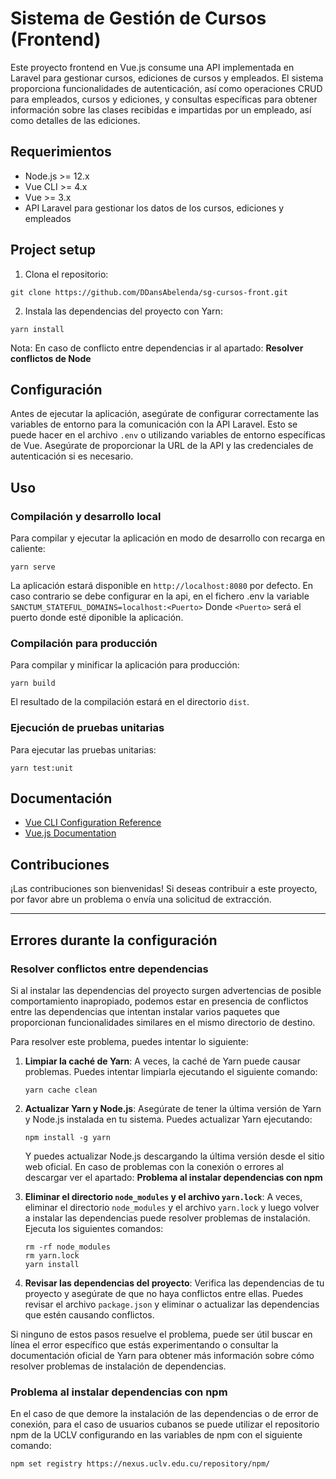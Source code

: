 # Sistema de Gestión de Cursos (Frontend)

Este proyecto frontend en Vue.js consume una API implementada en Laravel para gestionar cursos, ediciones de cursos y empleados. El sistema proporciona funcionalidades de autenticación, así como operaciones CRUD para empleados, cursos y ediciones, y consultas específicas para obtener información sobre las clases recibidas e impartidas por un empleado, así como detalles de las ediciones.

## Requerimientos

- Node.js >= 12.x
- Vue CLI >= 4.x
- Vue >= 3.x
- API Laravel para gestionar los datos de los cursos, ediciones y empleados

## Project setup

1. Clona el repositorio:

```
git clone https://github.com/DDansAbelenda/sg-cursos-front.git
```

2. Instala las dependencias del proyecto con Yarn:

```
yarn install
```
Nota: En caso de conflicto entre dependencias ir al apartado: **Resolver conflictos de Node**

## Configuración

Antes de ejecutar la aplicación, asegúrate de configurar correctamente las variables de entorno para la comunicación con la API Laravel. Esto se puede hacer en el archivo `.env` o utilizando variables de entorno específicas de Vue. Asegúrate de proporcionar la URL de la API y las credenciales de autenticación si es necesario.

## Uso

### Compilación y desarrollo local

Para compilar y ejecutar la aplicación en modo de desarrollo con recarga en caliente:

```
yarn serve
```

La aplicación estará disponible en `http://localhost:8080` por defecto. En caso contrario se debe configurar en la api, en el fichero .env la variable `SANCTUM_STATEFUL_DOMAINS=localhost:<Puerto>` Donde `<Puerto>` será el puerto donde esté diponible la aplicación.

### Compilación para producción

Para compilar y minificar la aplicación para producción:

```
yarn build
```

El resultado de la compilación estará en el directorio `dist`.

### Ejecución de pruebas unitarias

Para ejecutar las pruebas unitarias:

```
yarn test:unit
```

## Documentación

- [Vue CLI Configuration Reference](https://cli.vuejs.org/config/)
- [Vue.js Documentation](https://vuejs.org/v2/guide/)

## Contribuciones

¡Las contribuciones son bienvenidas! Si deseas contribuir a este proyecto, por favor abre un problema o envía una solicitud de extracción.

---

## Errores durante la configuración

### Resolver conflictos entre dependencias

Si al instalar las dependencias del proyecto surgen advertencias de posible comportamiento inapropiado, podemos estar en presencia de conflictos entre las dependencias que intentan instalar varios paquetes que proporcionan funcionalidades similares en el mismo directorio de destino.

Para resolver este problema, puedes intentar lo siguiente:

1. **Limpiar la caché de Yarn**: A veces, la caché de Yarn puede causar problemas. Puedes intentar limpiarla ejecutando el siguiente comando:
   ```
   yarn cache clean
   ```

2. **Actualizar Yarn y Node.js**: Asegúrate de tener la última versión de Yarn y Node.js instalada en tu sistema. Puedes actualizar Yarn ejecutando:
   ```
   npm install -g yarn
   ```
   Y puedes actualizar Node.js descargando la última versión desde el sitio web oficial. En caso de problemas con la conexión o errores al descargar ver el apartado: **Problema al instalar dependencias con npm**

3. **Eliminar el directorio `node_modules` y el archivo `yarn.lock`**: A veces, eliminar el directorio `node_modules` y el archivo `yarn.lock` y luego volver a instalar las dependencias puede resolver problemas de instalación. Ejecuta los siguientes comandos:
   ```
   rm -rf node_modules
   rm yarn.lock
   yarn install
   ```

4. **Revisar las dependencias del proyecto**: Verifica las dependencias de tu proyecto y asegúrate de que no haya conflictos entre ellas. Puedes revisar el archivo `package.json` y eliminar o actualizar las dependencias que estén causando conflictos.

Si ninguno de estos pasos resuelve el problema, puede ser útil buscar en línea el error específico que estás experimentando o consultar la documentación oficial de Yarn para obtener más información sobre cómo resolver problemas de instalación de dependencias.


### Problema al instalar dependencias con npm

En el caso de que demore la instalación de las dependencias o de error de conexión, para el caso de usuarios cubanos se puede utilizar el repositorio  npm de la UCLV configurando en las variables de npm con el siguiente comando:

`npm set registry https://nexus.uclv.edu.cu/repository/npm/`

